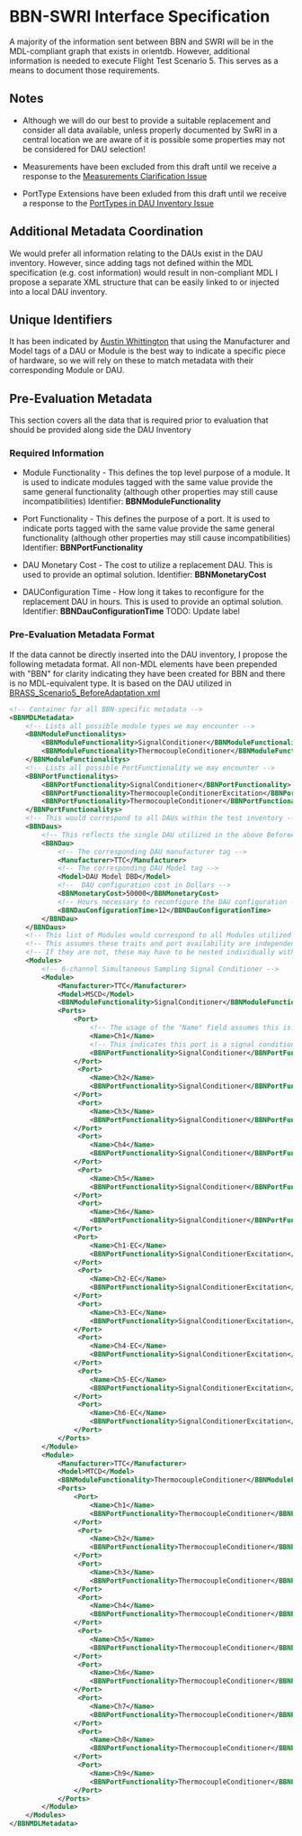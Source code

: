 # BBN-SWRI Interface Specification

A majority of the information sent between BBN and SWRI will be in the MDL-compliant graph that exists in orientdb. 
However, additional information is needed to execute Flight Test Scenario 5. This serves as a means to document those 
requirements.

## Notes

 * Although we will do our best to provide a suitable replacement and consider all data available, unless properly documented 
 by SwRI in a central location we are aware of it is possible some properties may not be considered for DAU selection!

 * Measurements have been excluded from this draft until we receive a response to the [Measurements Clarification Issue](https://git.isis.vanderbilt.edu/SwRI/BBN/bbn-immortals/issues/50)
 
 * PortType Extensions have been exluded from this draft until we receive a response to the [PortTypes in DAU Inventory Issue](https://git.isis.vanderbilt.edu/SwRI/BBN/bbn-immortals/issues/51)

## Additional Metadata Coordination

We would prefer all information relating to the DAUs exist in the DAU inventory. However, since adding tags not 
 defined within the MDL specification (e.g. cost information) would result in  non-compliant MDL I propose a separate 
 XML structure that can be easily linked to or injected into a local DAU inventory.

## Unique Identifiers

It has been indicated by [Austin Whittington](https://git.isis.vanderbilt.edu/SwRI/BBN/bbn-immortals/issues/47) that 
using the Manufacturer and Model tags of a DAU or Module is the best way to indicate a specific piece of hardware, so we 
will rely on these to match metadata with their corresponding Module or DAU.
 
## Pre-Evaluation Metadata

This section covers all the data that is required prior to evaluation that should be provided along side the DAU Inventory

### Required Information

 * Module Functionality - This defines the top level purpose of a module. It is used to indicate modules tagged with the 
  same value provide the same general functionality (although other properties may still cause incompatibilities) 
  Identifier: **BBNModuleFunctionality**

 * Port Functionality - This defines the purpose of a port. It is used to indicate ports tagged with the same value 
 provide the same general functionality (although other properties may still cause incompatibilities) 
 Identifier: **BBNPortFunctionality**

 * DAU Monetary Cost - The cost to utilize a replacement DAU. This is used to provide an optimal solution. Identifier: **BBNMonetaryCost**

 * DAUConfiguration Time - How long it takes to reconfigure for the replacement DAU in hours. This is used to provide an 
 optimal solution. Identifier: **BBNDauConfigurationTime**
 TODO: Update label
 
### Pre-Evaluation Metadata Format

If the data cannot be directly inserted into the DAU inventory, I propose the following metadata format.  All non-MDL 
elements have been prepended with "BBN" for clarity indicating they have been created for BBN and there is no 
MDL-equivalent type. It is based on the DAU utilized in [BRASS_Scenario5_BeforeAdaptation.xml](https://git.isis.vanderbilt.edu/SwRI/challenge-problems/challenge-problems/Scenarios/FlightTesting/Scenario_5/BRASS_Scenario5_BeforeAdaptation.xml)

```xml
<!-- Container for all BBN-specific metadata -->
<BBNMDLMetadata>
    <!-- Lists all possible module types we may encounter -->
    <BBNModuleFunctionalitys>
        <BBNModuleFunctionality>SignalConditioner</BBNModuleFunctionality>
        <BBNModuleFunctionality>ThermocoupleConditioner</BBNModuleFunctionality>
    </BBNModuleFunctionalitys>
    <!-- Lists all possible PortFunctionality we may encounter -->
    <BBNPortFunctionalitys>
        <BBNPortFunctionality>SignalConditioner</BBNPortFunctionality>
        <BBNPortFunctionality>ThermocoupleConditionerExcitation</BBNPortFunctionality>
        <BBNPortFunctionality>ThermocoupleConditioner</BBNPortFunctionality>
    </BBNPortFunctionalitys>
    <!-- This would correspond to all DAUs within the test inventory -->
    <BBNDaus>
        <!-- This reflects the single DAU utilized in the above BeforeAdaptation example -->
        <BBNDau>
            <!-- The corresponding DAU manufacturer tag -->
            <Manufacturer>TTC</Manufacturer>
            <!-- The corresponding DAU Model tag -->
            <Model>DAU Model DBD</Model>
            <!--  DAU configuration cost in Dollars -->
            <BBNMonetaryCost>50000</BBNMonetaryCost>
            <!-- Hours necessary to reconfigure the DAU configuration -->
            <BBNDauConfigurationTime>12</BBNDauConfigurationTime>
        </BBNDau>
    </BBNDaus>
    <!-- This list of Modules would correspond to all Modules utilized by all DAUs that impact DAU substitution -->
    <!-- This assumes these traits and port availability are independent of the DAU they are utilized in -->
    <!-- If they are not, these may have to be nested individually within each DAU -->
    <Modules>
        <!-- 6-channel Simultaneous Sampling Signal Conditioner -->
        <Module>
            <Manufacturer>TTC</Manufacturer>
            <Model>MSCD</Model>
            <BBNModuleFunctionality>SignalConditioner</BBNModuleFunctionality>
            <Ports>
                <Port>
                    <!-- The usage of the "Name" field assumes this is a durable identifier that will be the same for all instances of this port on all instances of this module -->
                    <Name>Ch1</Name>
                    <!-- This indicates this port is a signal conditioning port -->
                    <BBNPortFunctionality>SignalConditioner</BBNPortFunctionality>
                </Port>
                 <Port>
                    <Name>Ch2</Name>
                    <BBNPortFunctionality>SignalConditioner</BBNPortFunctionality>
                </Port>
                 <Port>
                    <Name>Ch3</Name>
                    <BBNPortFunctionality>SignalConditioner</BBNPortFunctionality>
                </Port>
                 <Port>
                    <Name>Ch4</Name>
                    <BBNPortFunctionality>SignalConditioner</BBNPortFunctionality>
                </Port>
                 <Port>
                    <Name>Ch5</Name>
                    <BBNPortFunctionality>SignalConditioner</BBNPortFunctionality>
                </Port>
                 <Port>
                    <Name>Ch6</Name>
                    <BBNPortFunctionality>SignalConditioner</BBNPortFunctionality>
                </Port>
                <Port>
                    <Name>Ch1-EC</Name>
                    <BBNPortFunctionality>SignalConditionerExcitation</BBNPortFunctionality>
                </Port>
                 <Port>
                    <Name>Ch2-EC</Name>
                    <BBNPortFunctionality>SignalConditionerExcitation</BBNPortFunctionality>
                </Port>
                 <Port>
                    <Name>Ch3-EC</Name>
                    <BBNPortFunctionality>SignalConditionerExcitation</BBNPortFunctionality>
                </Port>
                 <Port>
                    <Name>Ch4-EC</Name>
                    <BBNPortFunctionality>SignalConditionerExcitation</BBNPortFunctionality>
                </Port>
                 <Port>
                    <Name>Ch5-EC</Name>
                    <BBNPortFunctionality>SignalConditionerExcitation</BBNPortFunctionality>
                </Port>
                 <Port>
                    <Name>Ch6-EC</Name>
                    <BBNPortFunctionality>SignalConditionerExcitation</BBNPortFunctionality>
                </Port>
            </Ports>
        </Module>
        <Module>
            <Manufacturer>TTC</Manufacturer>
            <Model>MTCD</Model>
            <BBNModuleFunctionality>ThermocoupleConditioner</BBNModuleFunctionality>
            <Ports>
                <Port>
                    <Name>Ch1</Name>
                    <BBNPortFunctionality>ThermocoupleConditioner</BBNPortFunctionality>
                </Port>
                 <Port>
                    <Name>Ch2</Name>
                    <BBNPortFunctionality>ThermocoupleConditioner</BBNPortFunctionality>
                </Port>
                 <Port>
                    <Name>Ch3</Name>
                    <BBNPortFunctionality>ThermocoupleConditioner</BBNPortFunctionality>
                </Port>
                 <Port>
                    <Name>Ch4</Name>
                    <BBNPortFunctionality>ThermocoupleConditioner</BBNPortFunctionality>
                </Port>
                 <Port>
                    <Name>Ch5</Name>
                    <BBNPortFunctionality>ThermocoupleConditioner</BBNPortFunctionality>
                </Port>
                 <Port>
                    <Name>Ch6</Name>
                    <BBNPortFunctionality>ThermocoupleConditioner</BBNPortFunctionality>
                </Port>
                 <Port>
                    <Name>Ch7</Name>
                    <BBNPortFunctionality>ThermocoupleConditioner</BBNPortFunctionality>
                </Port>
                 <Port>
                    <Name>Ch8</Name>
                    <BBNPortFunctionality>ThermocoupleConditioner</BBNPortFunctionality>
                </Port>
                 <Port>
                    <Name>Ch9</Name>
                    <BBNPortFunctionality>ThermocoupleConditioner</BBNPortFunctionality>
                </Port>
            </Ports>
        </Module>
    </Modules>
</BBNMDLMetadata>
```